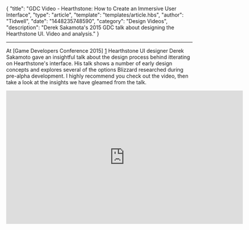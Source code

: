 
{
	"title": "GDC Video - Hearthstone: How to Create an Immersive User Interface",
	"type": "article",
	"template": "templates/article.hbs",
	"author": "Tidwell",
	"date": "1448235748590",
	"category": "Design Videos",
	"description": "Derek Sakamota's 2015 GDC talk about designing the Hearthstone UI.  Video and analysis."
}

---

At [Game Developers Conference 2015] [1] Hearthstone UI designer Derek Sakamoto gave an insightful talk about the design process behind itterating on Hearthstone's interface.  His talk shows a number of early design concepts and explores several of the options Blizzard researched during pre-alpha development.  I highly recommend you check out the video, then take a look at the insights we have gleamed from the talk.

<iframe src="http://evt.dispeak.com/ubm/gdc/sf15/player.html?xml=833406_OQNC.xml&token=3c6c000ab0766078310c" width="640" height="360" scrolling="no" frameborder="0" marginheight="0" marginwidth="0"></iframe>


 [1]: http://www.gdcvault.com/play/1022036/Hearthstone-How-to-Create-an "Game Developers Conference"
